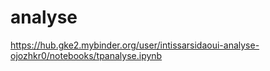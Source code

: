 # analyse
https://hub.gke2.mybinder.org/user/intissarsidaoui-analyse-ojozhkr0/notebooks/tpanalyse.ipynb
